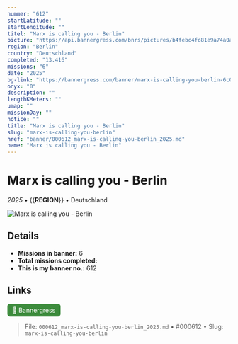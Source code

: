 ```yaml
---
nummer: "612"
startLatitude: ""
startLongitude: ""
titel: "Marx is calling you - Berlin"
picture: "https://api.bannergress.com/bnrs/pictures/b4febc4fc81e9a74a0a8f4477b56ed56"
region: "Berlin"
country: "Deutschland"
completed: "13.416"
missions: "6"
date: "2025"
bg-link: "https://bannergress.com/banner/marx-is-calling-you-berlin-6c02"
onyx: "0"
description: ""
lengthKMeters: ""
umap: ""
missionDay: ""
notice: ""
title: "Marx is calling you - Berlin"
slug: "marx-is-calling-you-berlin"
href: "banner/000612_marx-is-calling-you-berlin_2025.md"
name: "Marx is calling you - Berlin"
---
```

# Marx is calling you - Berlin

*2025* • {{__REGION__}} • Deutschland

![Marx is calling you - Berlin](https://api.bannergress.com/bnrs/pictures/b4febc4fc81e9a74a0a8f4477b56ed56)



## Details

- **Missions in banner:** 6
- **Total missions completed:** 
- **This is my banner no.:** 612





## Links
<a href="https://bannergress.com/banner/marx-is-calling-you-berlin-6c02" target="_blank" style="display:inline-block;margin-right:8px;padding:6px 12px;background:#3c8b3c;color:#fff;text-decoration:none;border-radius:6px;">🔗 Bannergress</a>



> File: `000612_marx-is-calling-you-berlin_2025.md` • #000612 • Slug: `marx-is-calling-you-berlin`
